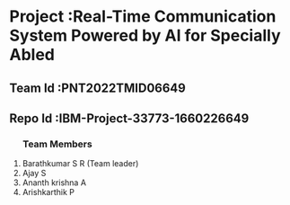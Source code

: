 <h1>  Project :Real-Time Communication System Powered by AI for Specially Abled </h1>
<h2>  Team Id :PNT2022TMID06649 </h2>
<h2> Repo Id :IBM-Project-33773-1660226649 </h2>
<ol><h3>Team Members </h3>
  <li>Barathkumar S R (Team leader)
  <li>Ajay S
  <li>Ananth krishna A
  <li>Arishkarthik P
</ol>
